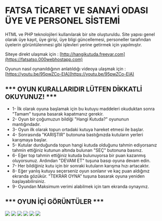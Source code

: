 # FATSA TİCARET VE SANAYİ ODASI ÜYE VE PERSONEL SİSTEMİ 
HTML ve PHP teknolojileri kullanılarak bir site oluşturuldu. Site yapısı genel olarak üye kayıt, üye girişi, üye bligi güncellemesi, personeller tarafından üyelerin görüntülenmesi gibi işlevleri yerine getirmek için yapılmıştır.

Siteye direkt ulaşmak için : [http://hangikutuda.freevar.com](https://fatsatso.000webhostapp.com)

Oyunun nasıl oynanıldığının anlatıldığı videoya ulaşmak için : [https://youtu.be/95pwZCo-EIA](https://youtu.be/95pwZCo-EIA)

## *** OYUN KURALLARIDIR LÜTFEN DİKKATLİ OKUYUNUZ! ***
- 1- İlk olarak oyuna başlamak için bu kutuyu maddeleri okuduktan sonra "Tamam" tuşuna basarak kapatmanız gerekir.
- 2- Oyun bir çoğumuzun bildiği "Hangi Kutuda?" oyununun mantığındadır.
- 3- Oyun ilk olarak topun ortadaki kutuya hareket etmesi ile başlar.
- 4- Sonrasında "KARIŞTIR" butonuna bastığınızda kutuların yerleri karışmaya başlar.
- 5- Kutular durduğunda topun hangi kutuda olduğunu tahmin ediyorsanız tahmin ettiğiniz kutunun altında bulunan "SEÇ" butonuna basınız.
- 6- Eğer top tahmin ettiğiniz kutuda bulunuyorsa bir puan kazanmış oluyorsunuz. Ardından "DEVAM ET" tuşuna basıp oyuna devam edin.
- 7- Her bildiğiniz kutu için bir sonraki kutuların karışma hızı artacaktır.
- 8- Eğer yanlış kutuyu seçerseniz oyun sonlanır ve kaç puan aldığınız ekranda gözükür. "TEKRAR OYNA" tuşuna basarak oyuna yeniden başlayabilirsiniz.
- 9- Oyundan Maksimum verimi alabilmek için tam ekranda oynayınız.

## *** OYUN İÇİ GÖRÜNTÜLER ***

![](https://i.hizliresim.com/cy2wqm1.png)
![](https://i.hizliresim.com/qny1dkf.png)
![](https://i.hizliresim.com/cxscrax.png)
![](https://i.hizliresim.com/kmy9xqe.png)
![](https://i.hizliresim.com/tgso9sx.png)
![](https://i.hizliresim.com/fhy9dsm.png)
